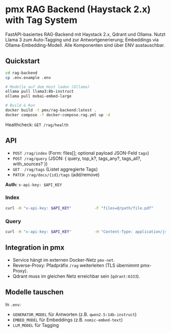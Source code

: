 # pmx RAG Backend (Haystack 2.x) with Tag System

FastAPI-basiertes RAG-Backend mit Haystack 2.x, Qdrant und Ollama.
Nutzt Llama 3 zum Auto-Tagging und zur Antwortgenerierung; Embeddings via Ollama-Embedding-Modell.
Alle Komponenten sind über ENV austauschbar.

## Quickstart

```bash
cd rag-backend
cp .env.example .env

# Modelle auf dem Host laden (Ollama)
ollama pull llama3:8b-instruct
ollama pull mxbai-embed-large

# Build & Run
docker build -t pmx/rag-backend:latest .
docker compose -f docker-compose.rag.yml up -d
```

Healthcheck: `GET /rag/health`

## API

- `POST /rag/index`  (Form: files[]; optional payload JSON-Feld `tags`)
- `POST /rag/query`  (JSON: { query, top_k?, tags_any?, tags_all?, with_sources? })
- `GET  /rag/tags`   (Listet aggregierte Tags)
- `PATCH /rag/docs/{id}/tags` (add/remove)

**Auth:** `x-api-key: $API_KEY`

### Index
```bash
curl -H "x-api-key: $API_KEY"          -F "files=@/path/file.pdf"          -F 'payload={"tags":["policy","project-x"]}'          http://localhost:8082/rag/index
```

### Query
```bash
curl -H "x-api-key: $API_KEY"          -H "Content-Type: application/json"          -d '{"query":"Wie richte ich SSO ein?","tags_all":["policy"],"top_k":5}'          http://localhost:8082/rag/query
```

## Integration in pmx
- Service hängt im externen Docker-Netz `pmx-net`.
- Reverse-Proxy: Pfadpräfix `/rag` weiterleiten (TLS übernimmt pmx-Proxy).
- Qdrant muss im gleichen Netz erreichbar sein (`qdrant:6333`).

## Modelle tauschen
In `.env`:
- `GENERATOR_MODEL` für Antworten (z.B. `qwen2.5:14b-instruct`)
- `EMBED_MODEL` für Embeddings (z.B. `nomic-embed-text`)
- `LLM_MODEL` für Tagging
